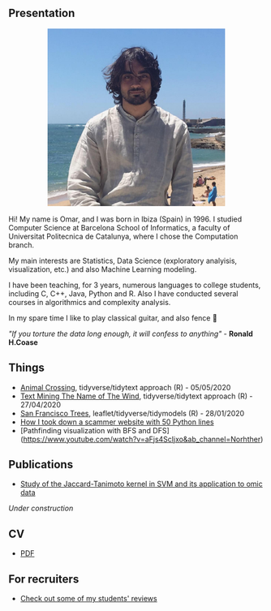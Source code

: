 ## Presentation
<p align="center">
    <img width="350" height="350" src="posts/images/avatar.bmp">
</p>

Hi! My name is Omar, and I was born in Ibiza (Spain) in 1996.
I studied Computer Science at Barcelona School of Informatics, a faculty of Universitat Politecnica de Catalunya, where I chose the Computation branch.

My main interests are Statistics, Data Science (exploratory analyisis, visualization, etc.) and also Machine Learning modeling.

I have been teaching, for 3 years, numerous languages to college students, including C, C++, Java, Python and R. Also I have conducted several courses in algorithmics and complexity analysis.

In my spare time I like to play classical guitar, and also fence 🤺

*"If you torture the data long enough, it will confess to anything"* - **Ronald H.Coase**

## Things
- [Animal Crossing](https://norhther.github.io/blog/posts/acrossing.html), tidyverse/tidytext approach (R) - 05/05/2020
- [Text Mining The Name of The Wind](https://norhther.github.io/blog/posts/notw.html), tidyverse/tidytext approach (R) - 27/04/2020
- [San Francisco Trees](https://norhther.github.io/blog/posts/sf_trees.html), 
leaflet/tidyverse/tidymodels (R) - 28/01/2020
- [How I took down a scammer website with 50 Python lines](https://github.com/norhther/VSScammers)
- [Pathfinding visualization with BFS and DFS] (https://www.youtube.com/watch?v=aFjs4Scljxo&ab_channel=Norhther)

## Publications
- [Study of the Jaccard-Tanimoto kernel in SVM and its application to omic data](https://upcommons.upc.edu/handle/2117/361192)

*Under construction* 

## CV
- [PDF](https://norhther.github.io/blog/OmarLopezRubioResume.pdf)

## For recruiters
- [Check out some of my students' reviews](https://www.tusclasesparticulares.com/profesores/omar-lopez-rubio/opiniones)
